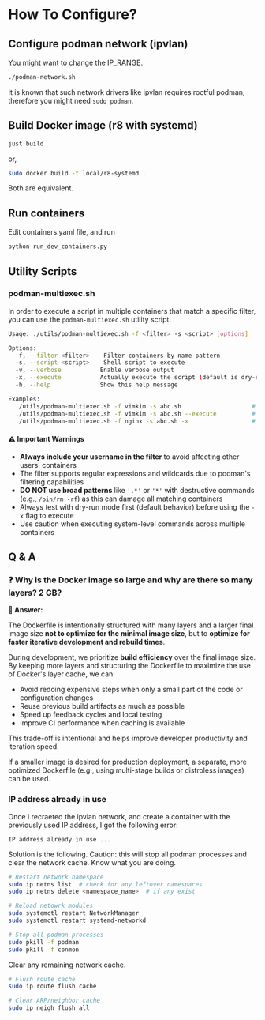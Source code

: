 # How To Configure?

## Configure podman network (ipvlan)

You might want to change the IP_RANGE.

```bash
./podman-network.sh
```

It is known that such network drivers like ipvlan requires rootful podman,
therefore you might need `sudo podman`.

## Build Docker image (r8 with systemd)

```bash
just build
```

or,

```bash
sudo docker build -t local/r8-systemd .
```

Both are equivalent.

## Run containers

Edit containers.yaml file, and run

```bash
python run_dev_containers.py
```

## Utility Scripts

### podman-multiexec.sh

In order to execute a script in multiple containers that match a specific filter, you can use the `podman-multiexec.sh` utility script.

```bash
Usage: ./utils/podman-multiexec.sh -f <filter> -s <script> [options]

Options:
  -f, --filter <filter>    Filter containers by name pattern
  -s, --script <script>    Shell script to execute
  -v, --verbose           Enable verbose output
  -x, --execute           Actually execute the script (default is dry-run)
  -h, --help              Show this help message

Examples:
  ./utils/podman-multiexec.sh -f vimkim -s abc.sh                    # Dry run (default)
  ./utils/podman-multiexec.sh -f vimkim -s abc.sh --execute          # Actually execute
  ./utils/podman-multiexec.sh -f nginx -s abc.sh -x                  # Actually execute
```

#### ⚠️ Important Warnings

- **Always include your username in the filter** to avoid affecting other users' containers
- The filter supports regular expressions and wildcards due to podman's filtering capabilities
- **DO NOT use broad patterns** like `'.*'` or `'*'` with destructive commands (e.g., `/bin/rm -rf`) as this can damage all matching containers
- Always test with dry-run mode first (default behavior) before using the `-x` flag to execute
- Use caution when executing system-level commands across multiple containers

## Q & A

### ❓ Why is the Docker image so large and why are there so many layers? 2 GB?

**💬 Answer:**

The Dockerfile is intentionally structured with many layers and a larger final image size **not to optimize for the minimal image size**, but to **optimize for faster iterative development and rebuild times**.

During development, we prioritize **build efficiency** over the final image size. By keeping more layers and structuring the Dockerfile to maximize the use of Docker's layer cache, we can:

- Avoid redoing expensive steps when only a small part of the code or configuration changes
- Reuse previous build artifacts as much as possible
- Speed up feedback cycles and local testing
- Improve CI performance when caching is available

This trade-off is intentional and helps improve developer productivity and iteration speed.

If a smaller image is desired for production deployment, a separate, more optimized Dockerfile (e.g., using multi-stage builds or distroless images) can be used.

### IP address already in use

Once I recraeted the ipvlan network, and create a container with the previously used IP address, I got the following error:

```
IP address already in use ...
```

Solution is the following. Caution: this will stop all podman processes and clear the network cache. Know what you are doing.

```bash
# Restart network namespace
sudo ip netns list  # check for any leftover namespaces
sudo ip netns delete <namespace_name>  # if any exist

# Reload netowrk modules
sudo systemctl restart NetworkManager
sudo systemctl restart systemd-networkd
```

```bash
# Stop all podman processes
sudo pkill -f podman
sudo pkill -f conmon
```

Clear any remaining network cache.

```bash
# Flush route cache
sudo ip route flush cache

# Clear ARP/neighbor cache
sudo ip neigh flush all
```
